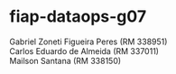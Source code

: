 # fiap-dataops-g07

Gabriel Zoneti Figueira Peres (RM 338951) 
</br>Carlos Eduardo de Almeida (RM 337011)
</br>Mailson Santana (RM 338150)
